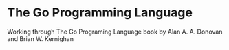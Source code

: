 # The Go Programming Language 

Working through The Go Programing Language book by Alan A. A. Donovan and Brian W. Kernighan
